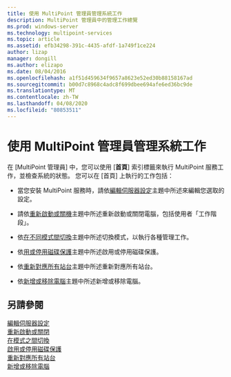 ```yaml
---
title: 使用 MultiPoint 管理員管理系統工作
description: MultiPoint 管理員中的管理工作總覽
ms.prod: windows-server
ms.technology: multipoint-services
ms.topic: article
ms.assetid: efb34298-391c-4435-afdf-1a749f1ce224
author: lizap
manager: dongill
ms.author: elizapo
ms.date: 08/04/2016
ms.openlocfilehash: a1f51d459634f9657a8623e52ed30b88158167ad
ms.sourcegitcommit: b00d7c8968c4adc8f699dbee694afe6ed36bc9de
ms.translationtype: MT
ms.contentlocale: zh-TW
ms.lasthandoff: 04/08/2020
ms.locfileid: "80853511"
---
```

# <a name="manage-system-tasks-using-multipoint-manager"></a>使用 MultiPoint 管理員管理系統工作
在 [MultiPoint 管理員] 中，您可以使用 [**首頁**] 索引標籤來執行 MultiPoint 服務工作，並檢查系統的狀態。 您可以在 [首頁] 上執行的工作包括：  
  
-   當您安裝 MultiPoint 服務時，請依[編輯伺服器設定](Edit-Server-Settings.md)主題中所述來編輯您選取的設定。  
  
-   請依[重新啟動或關機](Restart-or-Shut-Down.md)主題中所述重新啟動或關閉電腦，包括使用者「工作階段」。  
  
-   依[在不同模式間切換](Switch-Between-Modes.md)主題中所述切換模式，以執行各種管理工作。  
  
-   依[用或停用磁碟保護](Enable-or-Disable-Disk-Protection.md)主題中所述啟用或停用磁碟保護。  
  
-   依[重新對應所有站台](Remap-All-Stations.md)主題中所述重新對應所有站台。  
  
-   依[新增或移除電腦](Add-or-Remove-Computers.md)主題中所述新增或移除電腦。  

## <a name="see-also"></a>另請參閱  
[編輯伺服器設定](Edit-Server-Settings.md)  
[重新啟動或關閉](Restart-or-Shut-Down.md)  
[在模式之間切換](Switch-Between-Modes.md)  
[啟用或停用磁碟保護](Enable-or-Disable-Disk-Protection.md)  
[重新對應所有站台](Remap-All-Stations.md)  
[新增或移除電腦](Add-or-Remove-Computers.md)